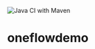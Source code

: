 ![Java CI with Maven](https://github.com/korayguney/oneflowdemo/actions/workflows/deploy.yml/badge.svg)


# oneflowdemo
